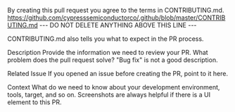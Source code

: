 By creating this pull request you agree to the terms in CONTRIBUTING.md.
https://github.com/cypresssemiconductorco/.github/blob/master/CONTRIBUTING.md
--- DO NOT DELETE ANYTHING ABOVE THIS LINE ---

CONTRIBUTING.md also tells you what to expect in the PR process.

Description
Provide the information we need to review your PR. What problem does the pull request solve? "Bug fix" is not a good description.

Related Issue
If you opened an issue before creating the PR, point to it here.

Context
What do we need to know about your development environment, tools, target, and so on. Screenshots are always helpful if there is a UI element to this PR.
